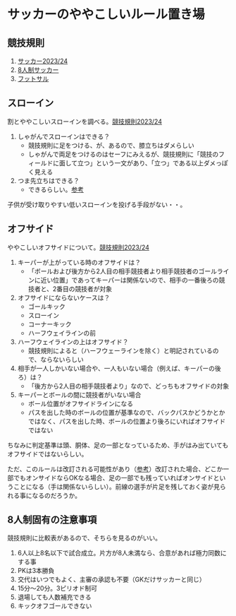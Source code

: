 # サッカーのややこしいルール置き場

## 競技規則

1. [サッカー2023/24](https://www.jfa.jp/laws/soccer/2023_24/)
2. [8人制サッカー](https://www.jfa.jp/documents/pdf/eight/rules.pdf)
3. [フットサル](https://www.jfa.jp/laws/futsal/2022_23/)

## スローイン

割とややこしいスローインを調べる。[競技規則2023/24](https://www.jfa.jp/laws/soccer/2023_24/#015)

1. しゃがんでスローインはできる？
	- 競技規則に足をつける、が、あるので、膝立ちはダメらしい
	- しゃがんで両足をつけるのはセーフにみえるが、競技規則に「競技のフィールドに面して立つ」という一文があり、「立つ」である以上ダメっぽく見える
2. つま先立ちはできる？
	- できるらしい。[参考](https://zaskersanetomo.hatenablog.com/entry/2018/10/08/215544)

子供が受け取りやすい低いスローインを投げる手段がない・・。

## オフサイド

ややこしいオフサイドについて。[競技規則2023/24](https://www.jfa.jp/laws/soccer/2023_24/#011)

1. キーパーが上がっている時のオフサイドは？
	- 「ボールおよび後方から2人目の相手競技者より相手競技者のゴールラインに近い位置」であってキーパーは関係ないので、相手の一番後ろの競技者と、2番目の競技者が対象
2. オフサイドにならないケースは？
	- ゴールキック
	- スローイン
	- コーナーキック
	- ハーフウェイラインの前
3. ハーフウェイラインの上はオフサイド？
	- 競技規則によると（ハーフウェーラインを除く）と明記されているので、ならないらしい
4. 相手が一人しかいない場合や、一人もいない場合（例えば、キーパーの後ろ）は？
	- 「後方から2人目の相手競技者より」なので、どっちもオフサイドの対象
5. キーパーとボールの間に競技者がいない場合
	- ボール位置がオフサイドラインになる
	- パスを出した時のボールの位置が基準なので、バックパスかどうかとかではなく、パスを出した時、ボールの位置より後ろにいればオフサイドではない

ちなみに判定基準は頭、胴体、足の一部となっているため、手がはみ出ていてもオフサイドではないらしい。

ただ、このルールは改訂される可能性があり（[参考](https://spojoba.com/articles/1064)）改訂された場合、どこか一部でもオンサイドならOKなる場合、足の一部でも残っていればオンサイドということになる（手は関係ないらしい）。前線の選手が片足を残しておく姿が見られる事になるのだろうか。

## 8人制固有の注意事項

競技規則に比較表があるので、そちらを見るのがいい。

1. 6人以上8名以下で試合成立。片方が8人未満なら、合意があれば極力同数にする事
2. PKは3本勝負
3. 交代はいつでもよく、主審の承認も不要（GKだけサッカーと同じ）
4. 15分～20分。3ピリオド制可
5. 退場しても人数補充できる
6. キックオフゴールできない
